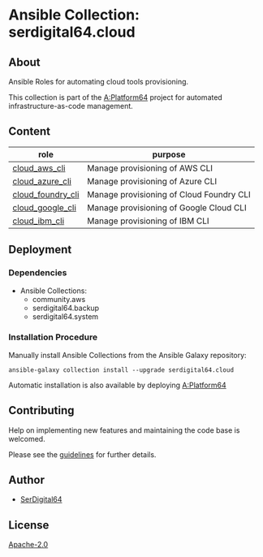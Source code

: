 # Ansible Collection: serdigital64.cloud

## About

Ansible Roles for automating cloud tools provisioning.

This collection is part of the [A:Platform64](https://github.com/serdigital64/aplatform64) project for automated infrastructure-as-code management.

## Content

| role                                                                                      | purpose                                                                    |
| ----------------------------------------------------------------------------------------- | -------------------------------------------------------------------------- |
| [cloud_aws_cli](https://aplatform64.readthedocs.io/en/latest/roles/cloud_aws_cli)         | Manage provisioning of AWS CLI                                             |
| [cloud_azure_cli](https://aplatform64.readthedocs.io/en/latest/roles/cloud_azure_cli)     | Manage provisioning of Azure CLI                                           |
| [cloud_foundry_cli](https://aplatform64.readthedocs.io/en/latest/roles/cloud_foundry_cli) | Manage provisioning of Cloud Foundry CLI                                   |
| [cloud_google_cli](https://aplatform64.readthedocs.io/en/latest/roles/cloud_google_cli)   | Manage provisioning of Google Cloud CLI                                    |
| [cloud_ibm_cli](https://aplatform64.readthedocs.io/en/latest/roles/cloud_ibm_cli)         | Manage provisioning of IBM CLI                                             |

## Deployment

### Dependencies

- Ansible Collections:
  - community.aws
  - serdigital64.backup
  - serdigital64.system

### Installation Procedure

Manually install Ansible Collections from the Ansible Galaxy repository:

```shell
ansible-galaxy collection install --upgrade serdigital64.cloud
```

Automatic installation is also available by deploying [A:Platform64](https://aplatform64.readthedocs.io/en/latest/#deployment)

## Contributing

Help on implementing new features and maintaining the code base is welcomed.

Please see the [guidelines](https://aplatform64.readthedocs.io/en/latest/contributing/CONTRIBUTING) for further details.

## Author

- [SerDigital64](https://serdigital64.github.io/)

## License

[Apache-2.0](https://www.apache.org/licenses/LICENSE-2.0.txt)
